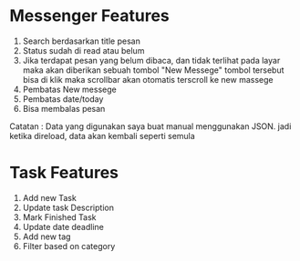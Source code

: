 # Messenger Features

1. Search berdasarkan title pesan
2. Status sudah di read atau belum
3. Jika terdapat pesan yang belum dibaca, dan tidak terlihat pada layar maka akan diberikan sebuah tombol "New Messege" tombol tersebut bisa di klik maka scrollbar akan otomatis terscroll ke new massege
4. Pembatas New messege
5. Pembatas date/today
6. Bisa membalas pesan

Catatan : Data yang digunakan saya buat manual menggunakan JSON. jadi ketika direload, data akan kembali seperti semula

# Task Features

1. Add new Task
2. Update task Description
3. Mark Finished Task
4. Update date deadline
5. Add new tag
6. Filter based on category
